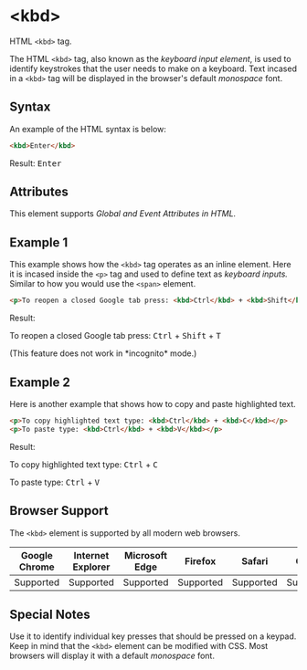 # \<kbd\>

HTML `<kbd>` tag.

The HTML `<kbd>` tag, also known as the *keyboard input element*, is used to identify keystrokes that the user needs to make on a keyboard. Text incased in a `<kbd>` tag will be displayed in the browser's default *monospace* font.

## Syntax

An example of the HTML syntax is below:

```html
<kbd>Enter</kbd>
```

Result: <kbd>Enter</kbd>

## Attributes

This element supports *Global and Event Attributes in HTML.*

## Example 1

This example shows how the `<kbd>` tag operates as an inline element. Here it is incased inside the `<p>` tag and used to define text as *keyboard inputs.* Similar to how you would use the `<span>` element.

```html
<p>To reopen a closed Google tab press: <kbd>Ctrl</kbd> + <kbd>Shift</kbd> + <kbd>T</kbd></p>
```

Result:

<p>To reopen a closed Google tab press: <kbd>Ctrl</kbd> + <kbd>Shift</kbd> + <kbd>T</kbd></p>  
(This feature does not work in *incognito* mode.)

## Example 2

Here is another example that shows how to copy and paste highlighted text.

```html
<p>To copy highlighted text type: <kbd>Ctrl</kbd> + <kbd>C</kbd></p>
<p>To paste type: <kbd>Ctrl</kbd> + <kbd>V</kbd></p>
```

Result:

<p>To copy highlighted text type: <kbd>Ctrl</kbd> + <kbd>C</kbd></p>
<p>To paste type: <kbd>Ctrl</kbd> + <kbd>V</kbd></p>

## Browser Support

The `<kbd>` element is supported by all modern web browsers.

Google Chrome | Internet Explorer | Microsoft Edge | Firefox | Safari | Opera
--- | --- | --- | --- | --- | ---
Supported | Supported | Supported | Supported | Supported | Supported 

## Special Notes

Use it to identify individual key presses that should be pressed on a keypad. Keep in mind that the `<kbd>` element can be modified with CSS. Most browsers will display it with a default *monospace* font.